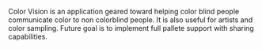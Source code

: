 Color Vision is an application geared toward helping color blind people
communicate color to non colorblind people.  It is also useful for 
artists and color sampling.  Future goal is to implement full pallete support
with sharing capabilities.
